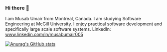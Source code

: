 ### Hi there 👋

I am Musab Umair from Montreal, Canada. I am studying Software Engineering at McGill University. I enjoy practical software development and specifically large scale software systems.
LinkedIn: www.linkedin.com/in/musabumair005

[![Anurag's GitHub stats](https://github-readme-stats.vercel.app/api?username=Musab005)](https://github.com/anuraghazra/github-readme-stats)
